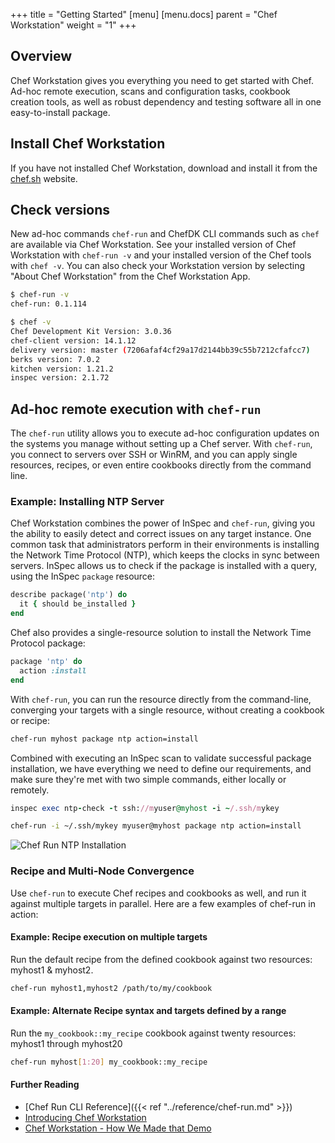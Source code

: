 +++
title = "Getting Started"
[menu]
  [menu.docs]
    parent = "Chef Workstation"
    weight = "1"
+++

## Overview

Chef Workstation gives you everything you need to get started with Chef. Ad-hoc remote execution, scans and configuration tasks, cookbook creation tools, as well as robust dependency and testing software all in one easy-to-install package.

## Install Chef Workstation

If you have not installed Chef Workstation, download and install it from the [chef.sh](/) website.

## Check versions

New ad-hoc commands `chef-run` and ChefDK CLI commands such as `chef` are available via Chef Workstation. See your installed version of Chef Workstation with `chef-run -v` and your installed version of the Chef tools with `chef -v`. You can also check your Workstation version by selecting "About Chef Workstation" from the Chef Workstation App.

```bash
$ chef-run -v
chef-run: 0.1.114

$ chef -v
Chef Development Kit Version: 3.0.36
chef-client version: 14.1.12
delivery version: master (7206afaf4cf29a17d2144bb39c55b7212cfafcc7)
berks version: 7.0.2
kitchen version: 1.21.2
inspec version: 2.1.72
```

## Ad-hoc remote execution with `chef-run`

The `chef-run` utility allows you to execute ad-hoc configuration updates on the systems you manage without setting up a Chef server. With `chef-run`, you connect to servers over SSH or WinRM, and you can apply single resources, recipes, or even entire cookbooks directly from the command line.

### Example: Installing NTP Server

Chef Workstation combines the power of InSpec and `chef-run`, giving you the ability to easily detect and correct issues on any target instance. One common task that administrators perform in their environments is installing the Network Time Protocol (NTP), which keeps the clocks in sync between servers. InSpec allows us to check if the package is installed with a query, using the InSpec `package` resource:

```ruby
describe package('ntp') do
  it { should be_installed }
end
 ```

Chef also provides a single-resource solution to install the Network Time Protocol package:

```ruby
package 'ntp' do
  action :install
end
```

With `chef-run`, you can run the resource directly from the command-line, converging your targets with a single resource, without creating a cookbook or recipe:

```bash
chef-run myhost package ntp action=install
```

Combined with executing an InSpec scan to validate successful package installation, we have everything we need to define our requirements, and make sure they're met with two simple commands, either locally or remotely.

```ruby
inspec exec ntp-check -t ssh://myuser@myhost -i ~/.ssh/mykey
```

```bash
chef-run -i ~/.ssh/mykey myuser@myhost package ntp action=install
```

![Chef Run NTP Installation](/images/chef-workstation/chef-run.gif)

### Recipe and Multi-Node Convergence

Use `chef-run` to execute Chef recipes and cookbooks as well, and run it against multiple targets in parallel. Here are a few  examples of chef-run in action:

#### Example: Recipe execution on multiple targets

Run the default recipe from the defined cookbook against two resources: myhost1 & myhost2.

```bash
chef-run myhost1,myhost2 /path/to/my/cookbook
```

#### Example: Alternate Recipe syntax and targets defined by a range

Run the `my_cookbook::my_recipe` cookbook against twenty resources: myhost1 through myhost20

```bash
chef-run myhost[1:20] my_cookbook::my_recipe
```

#### Further Reading

* [Chef Run CLI Reference]({{< ref "../reference/chef-run.md" >}})
* [Introducing Chef Workstation](https://blog.chef.io/2018/05/23/introducing-chef-workstation/)
* [Chef Workstation - How We Made that Demo](https://blog.chef.io/2018/06/25/chef-workstation-how-we-made-that-demo/)
